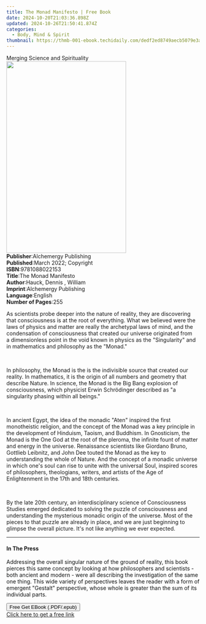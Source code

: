 ```yaml
---
title: The Monad Manifesto | Free Book
date: 2024-10-20T21:03:36.898Z
updated: 2024-10-26T21:50:41.874Z
categories:
  - Body, Mind & Spirit
thumbnail: https://thmb-001-ebook.techidaily.com/dedf2ed8749aecb5079e3af85cccd4ec82f20f139b4e64533792089dd576a80f.jpg
---
```

<main id="book-container">
  <div class="flex flex-col">
    <div class="book-brief flex-1 py-6 px-4 sm:p-6 md:py-10 md:px-8">
      <!-- brief-->
      <div class="book-brief-main">Merging Science and Spirituality</div>
    </div>
    <div
      class="book-meta-info flex-1 grid gap-4 col-start-1 col-end-3 row-start-1 sm:mb-6 sm:grid-cols-4 lg:gap-6 lg:col-start-2 lg:row-end-6 lg:row-span-6 lg:mb-0"
    >
      <div
        class="book-meta-info-left place-content-center mt-4 p-4 text-sm leading-6 col-start-2 col-span-2 dark:text-slate-400"
      >
        <img
          class="w-full h-500 object-cover rounded-lg sm:h-255 sm:col-span-2 lg:col-span-full"
          src="https://img-001-ebook.techidaily.com/9852971ca3e5fd399f58f4bd28353e6e965f1b2cda9562931cf29669d72ee0fd.jpg"
          alt=""
          width="312"
          height="500"
        />
      </div>
      <div
        class="book-meta-info-right mt-2 col-start-1 row-start-2 col-span-3 self-center"
      >
        <!-- meta data  -->
        <div class="flex flex-col px-4 md:px-8">
          <div class="flex-1">
            <strong>Publisher</strong>:<span class="px-2"
              >Alchemergy Publishing</span
            >
          </div>
          <div class="flex-1">
            <strong>Published</strong>:<span class="px-2"
              >March 2022; Copyright</span
            >
          </div>
          <div class="flex-1">
            <strong>ISBN</strong>:<span class="px-2">9781088022153</span>
          </div>
          <div class="flex-1">
            <strong>Title</strong>:<span class="px-2">The Monad Manifesto</span>
          </div>
          <div class="flex-1">
            <strong>Author</strong>:<span class="px-2"
              >Hauck, Dennis , William</span
            >
          </div>
          <div class="flex-1">
            <strong>Imprint</strong>:<span class="px-2"
              >Alchemergy Publishing</span
            >
          </div>
          <div class="flex-1">
            <strong>Language</strong>:<span class="px-2">English</span>
          </div>
          <div class="flex-1">
            <strong>Number of Pages</strong>:<span class="px-2">255</span>
          </div>
        </div>
      </div>
    </div>
    <div class="book-description flex-1 py-6 px-4 sm:p-6 md:py-10 md:px-8">
      <div class="book-description-main">
        <div accordion-content="" id="description">
          <p>
            As scientists probe deeper into the nature of reality, they are
            discovering that consciousness is at the root of everything. What we
            believed were the laws of physics and matter are really the
            archetypal laws of mind, and the condensation of consciousness that
            created our universe originated from a&nbsp;dimensionless point in
            the void known in physics as the "Singularity" and in mathematics
            and philosophy as the "Monad."
          </p>
          <p><br /></p>
          <p>
            In philosophy, the Monad is the is the indivisible source that
            created our reality. In mathematics, it is the origin of all numbers
            and geometry that describe Nature. In science, the Monad is the Big
            Bang explosion of consciousness, which physicist Erwin Schrödinger
            described as "a singularity phasing within all beings."
          </p>
          <p><br /></p>
          <p>
            In ancient Egypt, the idea of the monadic "Aten" inspired the first
            monotheistic religion, and the concept of the Monad was a key
            principle in the development of Hinduism, Taoism, and Buddhism. In
            Gnosticism, the Monad is the One God at the root of the pleroma, the
            infinite fount of matter and energy in the universe. Renaissance
            scientists like Giordano Bruno, Gottlieb Leibnitz, and John Dee
            touted the Monad as the key to understanding the whole of Nature.
            And the concept of a monadic universe in which one's soul can rise
            to unite with the universal Soul, inspired scores of philosophers,
            theologians, writers, and artists of the Age of Enlightenment in the
            17th and 18th centuries.
          </p>
          <p><br /></p>
          <p>
            By the late 20th century, an interdisciplinary science of
            Consciousness Studies emerged dedicated to solving the puzzle of
            consciousness and understanding the mysterious monadic origin of the
            universe. Most of the pieces to that puzzle are already in place,
            and we are just beginning to glimpse the overall picture. It's not
            like anything we ever expected.
          </p>
        </div>
        <div class="accordion-fader"></div>
      </div>
    </div>
    <div class="book-excerpts flex-1 py-6 px-4 sm:p-6 md:py-10 md:px-8">
      <!-- excerpts-->
      <div class="book-excerpts-main">
        <hr />
        <h4 class="placeholder placeholder-heading">
          <span>In The Press</span>
        </h4>
        <p></p>
        <p>
          <span style="color: rgba(15, 17, 17, 1)"
            >Addressing the overall singular nature of the ground of reality,
            this book pierces this same concept by looking at how philosophers
            and scientists - both ancient and modern - were all describing the
            investigation of the same one thing. This wide variety of
            perspectives leaves the reader with a form of emergent "Gestalt"
            perspective, whose whole is greater than the sum of its individual
            parts.</span
          >
        </p>
        <p><span style="color: rgba(15, 17, 17, 1)"> </span></p>
        <p><span style="color: rgba(15, 17, 17, 1)"> </span></p>
        <p></p>
      </div>
    </div>
    <div
      class="book-about-author flex-1 py-6 px-4 sm:p-6 md:py-10 md:px-8"
    ></div>
    <div class="book-free-get flex-1 py-6 px-4 sm:p-6 md:py-10 md:px-8">
      <button
        id="btn-free-get"
        class="bg-blue-500 hover:bg-blue-700 text-white font-bold py-2 px-4 rounded"
      >
        Free Get EBook (.PDF/.epub)
      </button>
      <div id="countdown-display" class="px-2 text-lg mt-2"></div>
      <a
        id="free-link"
        class="hidden bg-blue-500 hover:bg-blue-700 text-white font-bold py-2 px-4 rounded"
        href="https://www.ebooks.com/en-us/book/210520907/the-monad-manifesto/hauck-dennis-william/"
        target="_blank"
        >Click here to get a free link</a
      >
    </div>
    <script>
      let countdownTime = 0;
      let countdownInterval = null;
      document
        .getElementById('btn-free-get')
        .addEventListener('click', startCountdown);
      function startCountdown() {
        countdownTime = new Date().getTime() + 60000 * 3;
        countdownInterval = setInterval(updateCountdown, 1000);
        document.getElementById('btn-free-get').disabled = true;
        document
          .getElementById('btn-free-get')
          .classList.add('bg-gray-500', 'cursor-not-allowed');
      }
      function updateCountdown() {
        let currentTime = new Date().getTime();
        let timeLeft = countdownTime - currentTime;
        let secondsLeft = Math.floor(timeLeft / 1000);
        document.getElementById('countdown-display').innerHTML =
          `Remaining time: ${secondsLeft} seconds.`;
        if (secondsLeft <= 0) {
          clearInterval(countdownInterval);
          document.getElementById('btn-free-get').classList.add('hidden');
          document.getElementById('free-link').classList.remove('hidden');
          document.getElementById('countdown-display').innerHTML = '';
        }
      }
    </script>
  </div>
</main>

<ins class="adsbygoogle"
      style="display:block"
      data-ad-client="ca-pub-7571918770474297"
      data-ad-slot="8358498916"
      data-ad-format="auto"
      data-full-width-responsive="true"></ins>
    